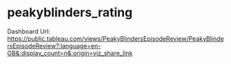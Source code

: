# peakyblinders_rating

Dashboard Url: 
https://public.tableau.com/views/PeakyBlindersEpisodeReview/PeakyBlindersEpisodeReview?:language=en-GB&:display_count=n&:origin=viz_share_link
